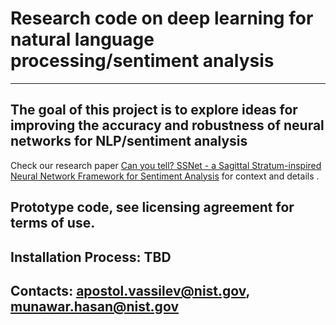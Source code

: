 # Research code on deep learning for natural language processing/sentiment analysis
---
## The goal of this project is to explore ideas for improving the accuracy and robustness of neural networks for NLP/sentiment analysis
Check our research paper [Can you tell? SSNet - a Sagittal Stratum-inspired Neural Network
  Framework for Sentiment Analysis](https://arxiv.org/abs/2006.12958) for context and details .

## Prototype code, see licensing agreement for terms of use.

## Installation Process: TBD

## Contacts: apostol.vassilev@nist.gov, munawar.hasan@nist.gov



